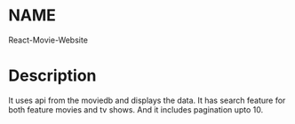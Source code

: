 # NAME
React-Movie-Website

# Description
It uses api from the moviedb and displays the data. It has search feature for both feature movies and tv shows. And it includes pagination upto 10.